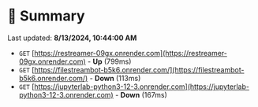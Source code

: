 # 📖 Summary
Last updated: **8/13/2024, 10:44:00 AM**

- `GET` [https://restreamer-09gx.onrender.com](https://restreamer-09gx.onrender.com) - **Up** (799ms)
- `GET` [https://filestreambot-b5k6.onrender.com/](https://filestreambot-b5k6.onrender.com/) - **Down** (113ms)
- `GET` [https://jupyterlab-python3-12-3.onrender.com](https://jupyterlab-python3-12-3.onrender.com) - **Down** (167ms)
